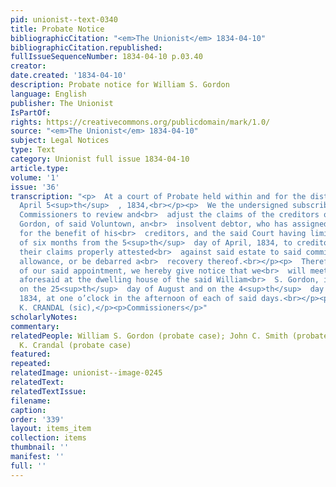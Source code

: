 ```yaml
---
pid: unionist--text-0340
title: Probate Notice
bibliographicCitation: "<em>The Unionist</em> 1834-04-10"
bibliographicCitation.republished: 
fullIssueSequenceNumber: 1834-04-10 p.03.40
creator: 
date.created: '1834-04-10'
description: Probate notice for William S. Gordon
language: English
publisher: The Unionist
IsPartOf: 
rights: https://creativecommons.org/publicdomain/mark/1.0/
source: "<em>The Unionist</em> 1834-04-10"
subject: Legal Notices
type: Text
category: Unionist full issue 1834-04-10
article.type: 
volume: '1'
issue: '36'
transcription: "<p>  At a court of Probate held within and for the district of Voluntown,
  April 5<sup>th</sup>  , 1834,<br></p><p>  We the undersigned subscribers were appointed
  Commissioners to review and<br>  adjust the claims of the creditors of William S.
  Gordon, of said Voluntown, an<br>  insolvent debtor, who has assigned his property
  for the benefit of his<br>  creditors, and the said Court having limited the term
  of six months from the 5<sup>th</sup>  day of April, 1834, to creditors to exhibit
  their claims properly attested<br>  against said estate to said commissioners for
  allowance, or be debarred a<br>  recovery thereof.<br></p><p>  Therefore, in pursuance
  of our said appointment, we hereby give notice that we<br>  will meet for the purposes
  aforesaid at the dwelling house of the said William<br>  S. Gordon, in Voluntown,
  on the 25<sup>th</sup>  day of August and on the 4<sup>th</sup>  day of October,
  1834, at one o’clock in the afternoon of each of said days.<br></p><p>JOHN C. SMITH,</p><p>IRA
  K. CRANDAL (sic),</p><p>Commissioners</p>"
scholarlyNotes: 
commentary: 
relatedPeople: William S. Gordon (probate case); John C. Smith (probate case); Ira
  K. Crandal (probate case)
featured: 
repeated: 
relatedImage: unionist--image-0245
relatedText: 
relatedTextIssue: 
filename: 
caption: 
order: '339'
layout: items_item
collection: items
thumbnail: ''
manifest: ''
full: ''
---
```

